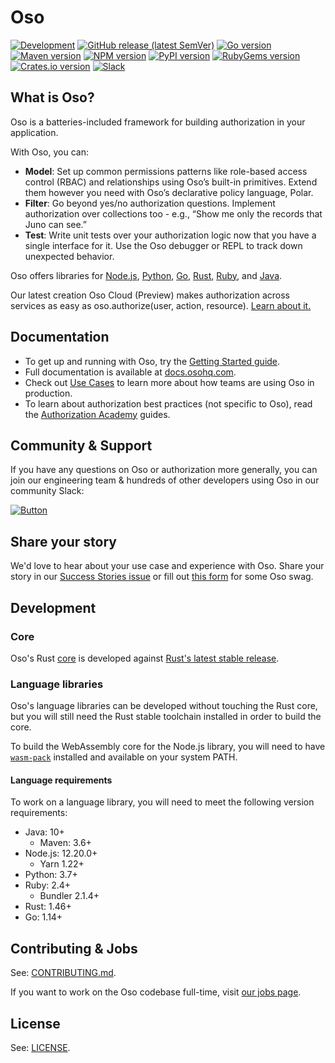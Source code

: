 # Oso

[![Development][badge-ci]][badge-ci-link]
[![GitHub release (latest SemVer)][badge-release]][badge-release-link]
[![Go version][badge-go]][badge-go-link]
[![Maven version][badge-java]][badge-java-link]
[![NPM version][badge-nodejs]][badge-nodejs-link]
[![PyPI version][badge-python]][badge-python-link]
[![RubyGems version][badge-ruby]][badge-ruby-link]
[![Crates.io version][badge-rust]][badge-rust-link]
[![Slack][badge-slack]][badge-slack-link]

## What is Oso?

Oso is a batteries-included framework for building authorization in your application. 

With Oso, you can:
- **Model**: Set up common permissions patterns like role-based access control (RBAC) and relationships using Oso’s built-in primitives. Extend them however you need with Oso’s declarative policy language, Polar.
- **Filter**: Go beyond yes/no authorization questions. Implement authorization over collections too - e.g., “Show me only the records that Juno can see.”
- **Test**: Write unit tests over your authorization logic now that you have a single interface for it. Use the Oso debugger or REPL to track down unexpected behavior.

Oso offers libraries for [Node.js][badge-nodejs-link],
[Python][badge-python-link], [Go][badge-go-link],
[Rust][badge-rust-link], [Ruby][badge-ruby-link], and
[Java][badge-java-link].

Our latest creation Oso Cloud (Preview) makes authorization across services as easy as oso.authorize(user, action, resource). [Learn about it.](https://www.osohq.com/oso-cloud)

## Documentation

- To get up and running with Oso, try the [Getting Started guide](https://docs.osohq.com/getting-started/quickstart.html).
- Full documentation is available at [docs.osohq.com](https://docs.osohq.com).
- Check out [Use Cases][use-cases] to learn more about how teams are using Oso in production.
- To learn about authorization best practices (not specific to Oso), read the [Authorization Academy](https://www.osohq.com/developers/authorization-academy) guides.

## Community & Support

If you have any questions on Oso or authorization more generally, you can join our engineering team & hundreds of other developers using Oso in our community Slack:

[![Button][join-slack-link]][badge-slack-link]

## Share your story

We'd love to hear about your use case and experience with Oso. Share your story in our [Success Stories issue](https://github.com/osohq/oso/issues/1081) or fill out [this form](https://osohq.typeform.com/to/mIFfkN05) for some Oso swag.

## Development

### Core

Oso's Rust [core][core] is developed against [Rust's latest stable
release][rust].

### Language libraries

Oso's language libraries can be developed without touching the Rust core, but
you will still need the Rust stable toolchain installed in order to build the
core.

To build the WebAssembly core for the Node.js library, you will need to have
[`wasm-pack`][wasm-pack] installed and available on your system PATH.

#### Language requirements

To work on a language library, you will need to meet the following version
requirements:

- Java: 10+
  - Maven: 3.6+
- Node.js: 12.20.0+
  - Yarn 1.22+
- Python: 3.7+
- Ruby: 2.4+
  - Bundler 2.1.4+
- Rust: 1.46+
- Go: 1.14+

## Contributing & Jobs

See: [CONTRIBUTING.md][contributing].

If you want to work on the Oso codebase full-time, visit [our jobs page](https://www.osohq.com/company/jobs).

## License

See: [LICENSE][license].

[join-slack-link]: https://user-images.githubusercontent.com/282595/128394344-1bd9e5b2-e83d-4666-b446-2e4f431ffcea.png
[badge-ci]: https://github.com/osohq/oso/workflows/Development/badge.svg
[badge-ci-link]: https://github.com/osohq/oso/actions?query=branch%3Amain+workflow%3ADevelopment
[badge-release]: https://img.shields.io/github/v/release/osohq/oso?color=005b96&logo=github&sort=semver
[badge-release-link]: https://github.com/osohq/oso/releases
[badge-slack]: https://img.shields.io/badge/slack-oso--oss-orange
[badge-slack-link]: https://join-slack.osohq.com/
[badge-go]: https://img.shields.io/github/v/tag/osohq/go-oso?color=7fd5ea&label=go.dev
[badge-go-link]: https://pkg.go.dev/github.com/osohq/go-oso
[badge-java]: https://img.shields.io/maven-central/v/com.osohq/oso
[badge-java-link]: https://search.maven.org/artifact/com.osohq/oso
[badge-nodejs]: https://badge.fury.io/js/oso.svg
[badge-nodejs-link]: https://www.npmjs.com/package/oso
[badge-python]: https://badge.fury.io/py/oso.svg
[badge-python-link]: https://pypi.org/project/oso/
[badge-ruby]: https://badge.fury.io/rb/oso-oso.svg
[badge-ruby-link]: https://rubygems.org/gems/oso-oso
[badge-rust]: https://img.shields.io/crates/v/oso
[badge-rust-link]: https://crates.io/crates/oso
[go-link]: https://pkg.go.dev/github.com/osohq/go-oso
[contributing]: https://github.com/osohq/oso/blob/main/CONTRIBUTING.md
[core]: https://github.com/osohq/oso/tree/main/polar-core
[docs]: https://docs.osohq.com
[license]: https://github.com/osohq/oso/blob/main/LICENSE
[rust]: https://www.rust-lang.org/tools/install
[use-cases]: https://www.osohq.com/use-cases
[wasm-pack]: https://rustwasm.github.io/wasm-pack/installer/
